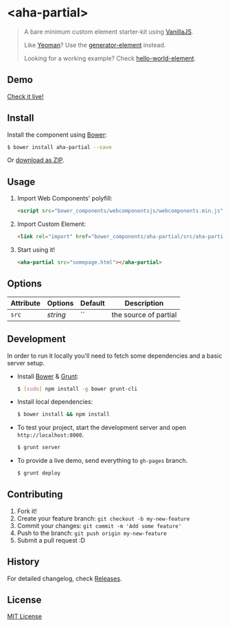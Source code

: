# &lt;aha-partial&gt;

> A bare minimum custom element starter-kit using [VanillaJS](http://vanilla-js.com/).
>
> Like [Yeoman](http://yeoman.io/)? Use the [generator-element](https://www.npmjs.org/package/generator-element) instead.
>
> Looking for a working example? Check [hello-world-element](https://github.com/webcomponents/hello-world-element).

## Demo

[Check it live!](http://liuwenchao.github.io/aha-partial)

## Install

Install the component using [Bower](http://bower.io/):

```sh
$ bower install aha-partial --save
```

Or [download as ZIP](https://github.com/liuwenchao/aha-partial/archive/master.zip).

## Usage

1. Import Web Components' polyfill:

    ```html
    <script src="bower_components/webcomponentsjs/webcomponents.min.js"></script>
    ```

2. Import Custom Element:

    ```html
    <link rel="import" href="bower_components/aha-partial/src/aha-partial.html">
    ```

3. Start using it!

    ```html
    <aha-partial src="somepage.html"></aha-partial>
    ```

## Options

Attribute     | Options     | Default      | Description
---           | ---         | ---          | ---
`src`         | *string*    | ``           | the source of partial


## Development

In order to run it locally you'll need to fetch some dependencies and a basic server setup.

* Install [Bower](http://bower.io/) & [Grunt](http://gruntjs.com/):

    ```sh
    $ [sudo] npm install -g bower grunt-cli
    ```

* Install local dependencies:

    ```sh
    $ bower install && npm install
    ```

* To test your project, start the development server and open `http://localhost:8000`.

    ```sh
    $ grunt server
    ```

* To provide a live demo, send everything to `gh-pages` branch.

    ```sh
    $ grunt deploy
    ```

## Contributing

1. Fork it!
2. Create your feature branch: `git checkout -b my-new-feature`
3. Commit your changes: `git commit -m 'Add some feature'`
4. Push to the branch: `git push origin my-new-feature`
5. Submit a pull request :D

## History

For detailed changelog, check [Releases](https://github.com/liuwenchao/aha-partial/releases).

## License

[MIT License](http://opensource.org/licenses/MIT)
